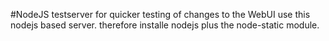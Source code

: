 #NodeJS testserver
for quicker testing of changes to the WebUI use this nodejs based server. 
therefore installe nodejs plus the node-static module.
